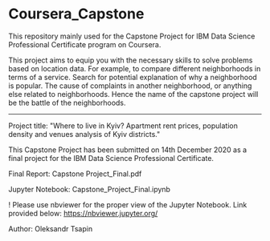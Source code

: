 # Coursera_Capstone

This repository mainly used for the Capstone Project for IBM Data Science Professional Certificate program on Coursera.

This project aims to equip you with the necessary skills to solve problems based on location data. For example, to compare different neighborhoods in terms of a service. Search for potential explanation of why a neighborhood is popular. The cause of complaints in another neighborhood, or anything else related to neighborhoods. Hence the name of the capstone project will be the battle of the neighborhoods.

***

Project title: "Where to live in Kyiv? Apartment rent prices, population density and venues analysis of Kyiv districts."

This Capstone Project has been submitted on 14th December 2020 as a final project for the IBM Data Science Professional Certificate.

Final Report: Capstone Project_Final.pdf

Jupyter Notebook: Capstone_Project_Final.ipynb

! Please use nbviewer for the proper view of the Jupyter Notebook. Link provided below: https://nbviewer.jupyter.org/

Author: Oleksandr Tsapin
